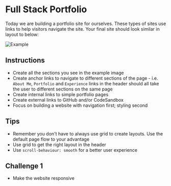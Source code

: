 # Full Stack Portfolio

Today we are building a portfolio site for ourselves.
These types of sites use links to help visitors navigate the site. Your final site should look similar in layout to below:

![Example](images/full-stack-portfolio-screenshot.png)

## Instructions

- Create all the sections you see in the example image
- Create anchor links to navigate to different sections of the page - i.e. `About Me`, `Portfolio` and `Experience` links in the header should all take the user to different sections on the same page
- Create internal links to simple portfolio pages
- Create external links to GitHub and/or CodeSandbox
- Focus on building a website with navigation first; styling second

## Tips

- Remember you don't have to always use grid to create layouts. Use the default page flow to your advantage
- Use grid to get the right layout in the header
- Use `scroll-behaviour: smooth` for a better user experience

## Challenge 1

- Make the website responsive
